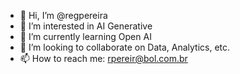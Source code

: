 - 👋 Hi, I’m @regpereira
- 👀 I’m interested in AI Generative
- 🌱 I’m currently learning Open AI
- 💞️ I’m looking to collaborate on Data, Analytics, etc.
- 📫 How to reach me: rpereir@bol.com.br

<!---
regpereira/regpereira is a ✨ special ✨ repository because its `README.md` (this file) appears on your GitHub profile.
You can click the Preview link to take a look at your changes.
--->
